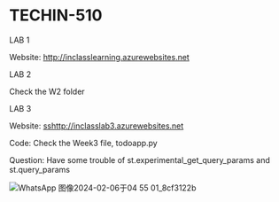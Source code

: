 # TECHIN-510

LAB 1

Website: http://inclasslearning.azurewebsites.net

LAB 2

Check the W2 folder

LAB 3

Website: [ss](http://inclasslab3.azurewebsites.net)http://inclasslab3.azurewebsites.net

Code: Check the Week3 file, todoapp.py

Question: Have some trouble of st.experimental_get_query_params and st.query_params

![WhatsApp 图像2024-02-06于04 55 01_8cf3122b](https://github.com/yuetongalu/TECHIN-510/assets/148395661/75710fab-21a7-4cf1-8041-0aca8e2e84d5)
